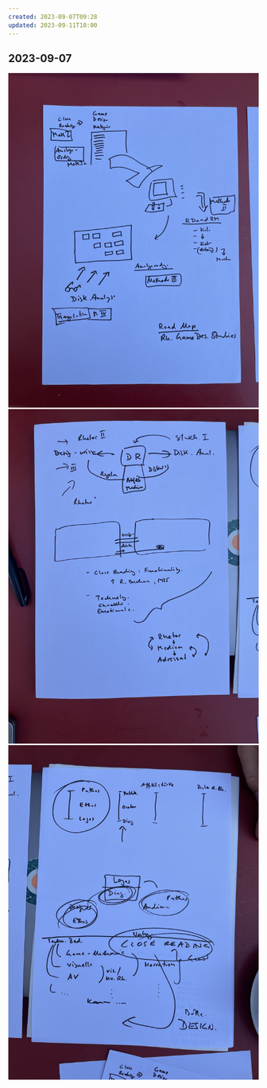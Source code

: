 ```yaml
---
created: 2023-09-07T09:28
updated: 2023-09-11T10:00
---
```

## 2023-09-07
![](assets/IMG_2729.jpeg)
![](assets/IMG_2731.jpeg)
![](assets/IMG_2732.jpeg)
